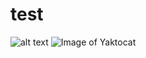 # test
![alt text](https://raw.githubusercontent.com/TheLazyD0G/test/blob/master/unnamed.jpg)
![Image of Yaktocat](https://octodex.github.com/images/untitled.png)
